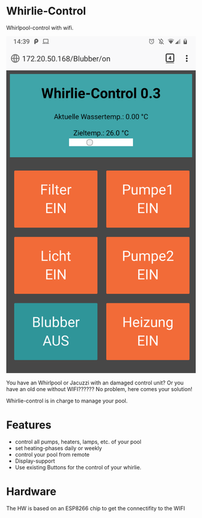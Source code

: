 # Whirlie-Control
Whirlpool-control with wifi.

![Alt text](https://github.com/koneca/whirlie/raw/master/doc/img/UI.png?raw=true "Mobile Browser-view")

You have an Whirlpool or Jacuzzi with an damaged control unit?
Or you have an old one without WIFI??????
No problem, here comes your solution!

Whirlie-control is in charge to manage your pool.

# Features
- control all pumps, heaters, lamps, etc. of your pool
- set heating-phases daily or weekly
- control your pool from remote
- Display-support
- Use existing Buttons for the control of your whirlie.

# Hardware
The HW is based on an ESP8266 chip to get the connectifity to the WIFI
